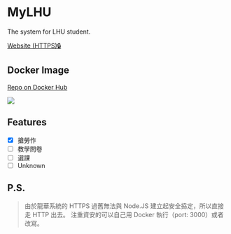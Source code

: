 # MyLHU

The system for LHU student.

[Website (HTTPS)🔒](https://mylhu.arukascloud.io/)

## Docker Image

[Repo on Docker Hub](https://hub.docker.com/r/hans00/mylhu/)

[![](https://images.microbadger.com/badges/image/hans00/mylhu.svg)](https://microbadger.com/images/hans00/mylhu)


## Features

- [x] 搶勞作 
- [ ] 教學問卷
- [ ] 選課
- [ ] Unknown

## P.S.

> 由於龍華系統的 HTTPS 過舊無法與 Node.JS 建立起安全拹定，所以直接走 HTTP 出去。
> 注重資安的可以自己用 Docker 執行（port: 3000）或者改寫。
